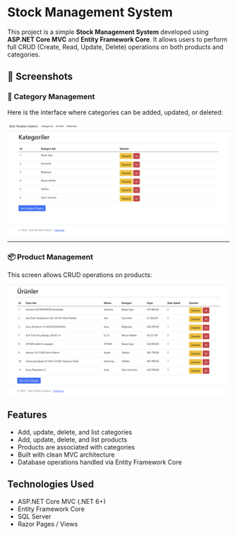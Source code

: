 # Stock Management System

This project is a simple **Stock Management System** developed using **ASP.NET Core MVC** and **Entity Framework Core**. It allows users to perform full CRUD (Create, Read, Update, Delete) operations on both products and categories.

## 📸 Screenshots

### 📂 Category Management
Here is the interface where categories can be added, updated, or deleted:

![Category Screenshot](StockManagement/screenshots/category.png)

---

### 📦 Product Management
This screen allows CRUD operations on products:

![Product Screenshot](StockManagement/screenshots/product.png)

## Features

- Add, update, delete, and list categories
- Add, update, delete, and list products
- Products are associated with categories
- Built with clean MVC architecture
- Database operations handled via Entity Framework Core

## Technologies Used

- ASP.NET Core MVC (.NET 6+)
- Entity Framework Core
- SQL Server 
- Razor Pages / Views
